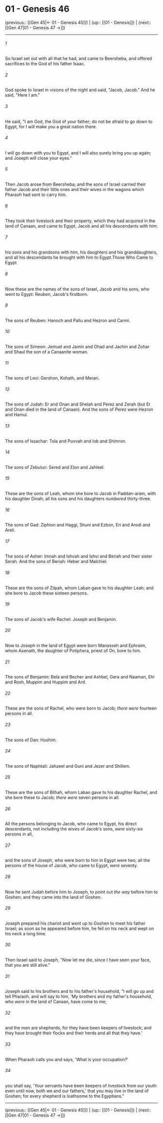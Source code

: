 # 01 - Genesis 46

(previous:: [[Gen 45|← 01 - Genesis 45]]) | (up:: [[01 - Genesis]]) | (next:: [[Gen 47|01 - Genesis 47 →]])

***


###### 1 
So Israel set out with all that he had, and came to Beersheba, and offered sacrifices to the God of his father Isaac. 

###### 2 
God spoke to Israel in visions of the night and said, "Jacob, Jacob." And he said, "Here I am." 

###### 3 
He said, "I am God, the God of your father; do not be afraid to go down to Egypt, for I will make you a great nation there. 

###### 4 
I will go down with you to Egypt, and I will also surely bring you up again; and Joseph will close your eyes." 

###### 5 
Then Jacob arose from Beersheba; and the sons of Israel carried their father Jacob and their little ones and their wives in the wagons which Pharaoh had sent to carry him. 

###### 6 
They took their livestock and their property, which they had acquired in the land of Canaan, and came to Egypt, Jacob and all his descendants with him: 

###### 7 
his sons and his grandsons with him, his daughters and his granddaughters, and all his descendants he brought with him to Egypt.Those Who Came to Egypt 

###### 8 
Now these are the names of the sons of Israel, Jacob and his sons, who went to Egypt: Reuben, Jacob's firstborn. 

###### 9 
The sons of Reuben: Hanoch and Pallu and Hezron and Carmi. 

###### 10 
The sons of Simeon: Jemuel and Jamin and Ohad and Jachin and Zohar and Shaul the son of a Canaanite woman. 

###### 11 
The sons of Levi: Gershon, Kohath, and Merari. 

###### 12 
The sons of Judah: Er and Onan and Shelah and Perez and Zerah (but Er and Onan died in the land of Canaan). And the sons of Perez were Hezron and Hamul. 

###### 13 
The sons of Issachar: Tola and Puvvah and Iob and Shimron. 

###### 14 
The sons of Zebulun: Sered and Elon and Jahleel. 

###### 15 
These are the sons of Leah, whom she bore to Jacob in Paddan-aram, with his daughter Dinah; all his sons and his daughters _numbered_ thirty-three. 

###### 16 
The sons of Gad: Ziphion and Haggi, Shuni and Ezbon, Eri and Arodi and Areli. 

###### 17 
The sons of Asher: Imnah and Ishvah and Ishvi and Beriah and their sister Serah. And the sons of Beriah: Heber and Malchiel. 

###### 18 
These are the sons of Zilpah, whom Laban gave to his daughter Leah; and she bore to Jacob these sixteen persons. 

###### 19 
The sons of Jacob's wife Rachel: Joseph and Benjamin. 

###### 20 
Now to Joseph in the land of Egypt were born Manasseh and Ephraim, whom Asenath, the daughter of Potiphera, priest of On, bore to him. 

###### 21 
The sons of Benjamin: Bela and Becher and Ashbel, Gera and Naaman, Ehi and Rosh, Muppim and Huppim and Ard. 

###### 22 
These are the sons of Rachel, who were born to Jacob; _there were_ fourteen persons in all. 

###### 23 
The sons of Dan: Hushim. 

###### 24 
The sons of Naphtali: Jahzeel and Guni and Jezer and Shillem. 

###### 25 
These are the sons of Bilhah, whom Laban gave to his daughter Rachel, and she bore these to Jacob; _there were_ seven persons in all. 

###### 26 
All the persons belonging to Jacob, who came to Egypt, his direct descendants, not including the wives of Jacob's sons, _were_ sixty-six persons in all, 

###### 27 
and the sons of Joseph, who were born to him in Egypt were two; all the persons of the house of Jacob, who came to Egypt, _were_ seventy. 

###### 28 
Now he sent Judah before him to Joseph, to point out _the way_ before him to Goshen; and they came into the land of Goshen. 

###### 29 
Joseph prepared his chariot and went up to Goshen to meet his father Israel; as soon as he appeared before him, he fell on his neck and wept on his neck a long time. 

###### 30 
Then Israel said to Joseph, "Now let me die, since I have seen your face, that you are still alive." 

###### 31 
Joseph said to his brothers and to his father's household, "I will go up and tell Pharaoh, and will say to him, 'My brothers and my father's household, who _were_ in the land of Canaan, have come to me; 

###### 32 
and the men are shepherds, for they have been keepers of livestock; and they have brought their flocks and their herds and all that they have.' 

###### 33 
When Pharaoh calls you and says, 'What is your occupation?' 

###### 34 
you shall say, 'Your servants have been keepers of livestock from our youth even until now, both we and our fathers,' that you may live in the land of Goshen; for every shepherd is loathsome to the Egyptians."

***

(previous:: [[Gen 45|← 01 - Genesis 45]]) | (up:: [[01 - Genesis]]) | (next:: [[Gen 47|01 - Genesis 47 →]])
